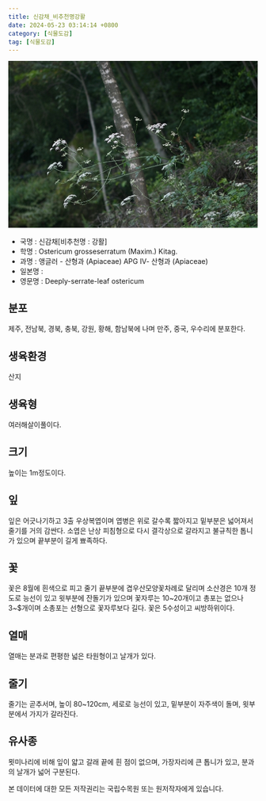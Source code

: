```yaml
---
title: 신감채_비추천명강활
date: 2024-05-23 03:14:14 +0800
category: [식물도감]
tag: [식물도감]
---
```




![신감채[비추천명 : 강활]](/assets/img/fileUpload/plants/basic/Umbelliferae/Ostericum/24794/1_th2.jpg)
- 국명 : 신감채[비추천명 : 강활]
- 학명 : Ostericum grosseserratum (Maxim.) Kitag.
- 과명 : 앵글러 - 산형과 (Apiaceae) APG Ⅳ- 산형과 (Apiaceae)
- 일본명 : 
- 영문명 : Deeply-serrate-leaf ostericum


## 분포
제주, 전남북, 경북, 충북, 강원, 황해, 함남북에 나며 만주, 중국, 우수리에 분포한다.
## 생육환경
산지
## 생육형
여러해살이풀이다.
## 크기
높이는 1m정도이다.
## 잎
잎은 어긋나기하고 3출 우상복엽이며 엽병은 위로 갈수록 짧아지고 밑부분은 넓어져서 줄기를 거의 감싼다. 소엽은 난상 피침형으로 다시 결각상으로 갈라지고 불규칙한 톱니가 있으며 끝부분이 길게 뾰족하다.
## 꽃
꽃은 8월에 흰색으로 피고 줄기 끝부분에 겹우산모양꽃차례로 달리며 소산경은 10개 정도로 능선이 있고 윗부분에 잔돌기가 있으며 꽃자루는 10~20개이고 총포는 없으나 3~$개이며 소총포는 선형으로 꽃자루보다 길다. 꽃은 5수성이고 씨방하위이다.
## 열매
열매는 분과로 편평한 넓은 타원형이고 날개가 있다. 
## 줄기
줄기는 곧추서며, 높이 80~120cm, 세로로 능선이 있고, 밑부분이 자주색이 돌며, 윗부분에서 가지가 갈라진다. 
## 유사종
묏미나리에 비해 잎이 얇고 갈래 끝에 흰 점이 없으며, 가장자리에 큰 톱니가 있고, 분과의 날개가 넓어 구분된다. 






본 데이터에 대한 모든 저작권리는 국립수목원 또는 원저작자에게 있습니다.
